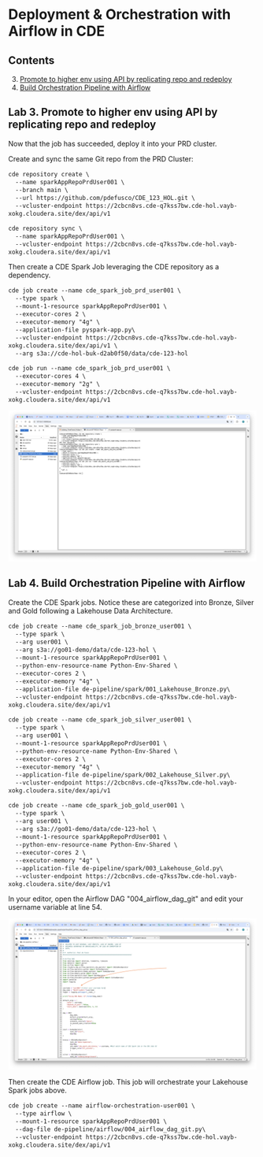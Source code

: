 # Deployment & Orchestration with Airflow in CDE

## Contents

3. [Promote to higher env using API by replicating repo and redeploy](https://github.com/pdefusco/CDE_123_HOL/blob/main/step_by_step_guides/english/03-deployment.md#6-promote-to-higher-env-using-api-by-replicating-repo-and-redeploy)
4. [Build Orchestration Pipeline with Airflow](https://github.com/pdefusco/CDE_123_HOL/blob/main/step_by_step_guides/english/03-deployment.md#7-build-orchestration-pipeline-with-airflow)

## Lab 3. Promote to higher env using API by replicating repo and redeploy

Now that the job has succeeded, deploy it into your PRD cluster.

Create and sync the same Git repo from the PRD Cluster:

```
cde repository create \
  --name sparkAppRepoPrdUser001 \
  --branch main \
  --url https://github.com/pdefusco/CDE_123_HOL.git \
  --vcluster-endpoint https://2cbcn8vs.cde-q7kss7bw.cde-hol.vayb-xokg.cloudera.site/dex/api/v1
```

```
cde repository sync \
  --name sparkAppRepoPrdUser001 \
  --vcluster-endpoint https://2cbcn8vs.cde-q7kss7bw.cde-hol.vayb-xokg.cloudera.site/dex/api/v1
```

Then create a CDE Spark Job leveraging the CDE repository as a dependency.

```
cde job create --name cde_spark_job_prd_user001 \
  --type spark \
  --mount-1-resource sparkAppRepoPrdUser001 \
  --executor-cores 2 \
  --executor-memory "4g" \
  --application-file pyspark-app.py\
  --vcluster-endpoint https://2cbcn8vs.cde-q7kss7bw.cde-hol.vayb-xokg.cloudera.site/dex/api/v1 \
  --arg s3a://cde-hol-buk-d2ab0f50/data/cde-123-hol
```

```
cde job run --name cde_spark_job_prd_user001 \
  --executor-cores 4 \
  --executor-memory "2g" \
  --vcluster-endpoint https://2cbcn8vs.cde-q7kss7bw.cde-hol.vayb-xokg.cloudera.site/dex/api/v1
```

![alt text](../../img/move-job.png)

## Lab 4. Build Orchestration Pipeline with Airflow

Create the CDE Spark jobs. Notice these are categorized into Bronze, Silver and Gold following a Lakehouse Data Architecture.

```
cde job create --name cde_spark_job_bronze_user001 \
  --type spark \
  --arg user001 \
  --arg s3a://go01-demo/data/cde-123-hol \
  --mount-1-resource sparkAppRepoPrdUser001 \
  --python-env-resource-name Python-Env-Shared \
  --executor-cores 2 \
  --executor-memory "4g" \
  --application-file de-pipeline/spark/001_Lakehouse_Bronze.py\
  --vcluster-endpoint https://2cbcn8vs.cde-q7kss7bw.cde-hol.vayb-xokg.cloudera.site/dex/api/v1
```

```
cde job create --name cde_spark_job_silver_user001 \
  --type spark \
  --arg user001 \
  --mount-1-resource sparkAppRepoPrdUser001 \
  --python-env-resource-name Python-Env-Shared \
  --executor-cores 2 \
  --executor-memory "4g" \
  --application-file de-pipeline/spark/002_Lakehouse_Silver.py\
  --vcluster-endpoint https://2cbcn8vs.cde-q7kss7bw.cde-hol.vayb-xokg.cloudera.site/dex/api/v1
```

```
cde job create --name cde_spark_job_gold_user001 \
  --type spark \
  --arg user001 \
  --arg s3a://go01-demo/data/cde-123-hol \
  --mount-1-resource sparkAppRepoPrdUser001 \
  --python-env-resource-name Python-Env-Shared \
  --executor-cores 2 \
  --executor-memory "4g" \
  --application-file de-pipeline/spark/003_Lakehouse_Gold.py\
  --vcluster-endpoint https://2cbcn8vs.cde-q7kss7bw.cde-hol.vayb-xokg.cloudera.site/dex/api/v1
```

In your editor, open the Airflow DAG "004_airflow_dag_git" and edit your username variable at line 54.

![alt text](../../img/username-dag.png)

Then create the CDE Airflow job. This job will orchestrate your Lakehouse Spark jobs above.

```
cde job create --name airflow-orchestration-user001 \
  --type airflow \
  --mount-1-resource sparkAppRepoPrdUser001 \
  --dag-file de-pipeline/airflow/004_airflow_dag_git.py\
  --vcluster-endpoint https://2cbcn8vs.cde-q7kss7bw.cde-hol.vayb-xokg.cloudera.site/dex/api/v1
```

